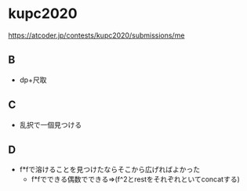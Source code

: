 # kupc2020

https://atcoder.jp/contests/kupc2020/submissions/me

## B

- dp+尺取

## C

- 乱択で一個見つける

## D

- f*fで溶けることを見つけたならそこから広げればよかった
  - f*fでできる偶数でできる=>(f^2とrestをそれぞれといてconcatする)
